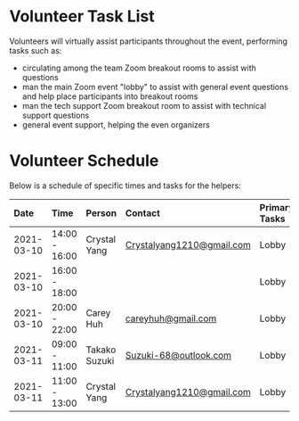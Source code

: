 # Volunteer Task List

Volunteers will virtually assist participants throughout the event, performing tasks such as:

* circulating among the team Zoom breakout rooms to assist with questions
* man the main Zoom event "lobby" to assist with general event questions and help place participants into breakout rooms
* man the tech support Zoom breakout room to assist with technical support questions
* general event support, helping the even organizers


# Volunteer Schedule

Below is a schedule of specific times and tasks for the helpers:

| Date       | Time                | Person              | Contact                   | Primary Tasks |
| :--        | :--                 | :--                 | :--                       | :-- |
| 2021-03-10 | 14:00 - 16:00       | Crystal Yang        | Crystalyang1210@gmail.com | Lobby |
| 2021-03-10 | 16:00 - 18:00       |                     |                           | Lobby |
| 2021-03-10 | 20:00 - 22:00       | Carey Huh           | careyhuh@gmail.com        | Lobby |
| 2021-03-11 | 09:00 - 11:00       | Takako Suzuki       | Suzuki-68@outlook.com     | Lobby |
| 2021-03-11 | 11:00 - 13:00       | Crystal Yang        | Crystalyang1210@gmail.com | Lobby | 


